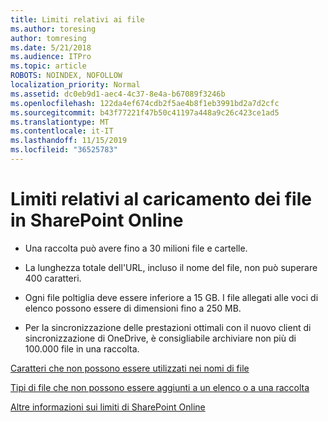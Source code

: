 ```yaml
---
title: Limiti relativi ai file
ms.author: toresing
author: tomresing
ms.date: 5/21/2018
ms.audience: ITPro
ms.topic: article
ROBOTS: NOINDEX, NOFOLLOW
localization_priority: Normal
ms.assetid: dc0eb9d1-aec4-4c37-8e4a-b67089f3246b
ms.openlocfilehash: 122da4ef674cdb2f5ae4b8f1eb3991bd2a7d2cfc
ms.sourcegitcommit: b43f77221f47b50c41197a448a9c26c423ce1ad5
ms.translationtype: MT
ms.contentlocale: it-IT
ms.lasthandoff: 11/15/2019
ms.locfileid: "36525783"
---
```

# <a name="file-upload-limits-in-sharepoint-online"></a>Limiti relativi al caricamento dei file in SharePoint Online

- Una raccolta può avere fino a 30 milioni file e cartelle.
    
- La lunghezza totale dell'URL, incluso il nome del file, non può superare 400 caratteri.
    
- Ogni file poltiglia deve essere inferiore a 15 GB. I file allegati alle voci di elenco possono essere di dimensioni fino a 250 MB.
    
- Per la sincronizzazione delle prestazioni ottimali con il nuovo client di sincronizzazione di OneDrive, è consigliabile archiviare non più di 100.000 file in una raccolta. 
    
[Caratteri che non possono essere utilizzati nei nomi di file](https://go.microsoft.com/fwlink/?linkid=866430)
  
[Tipi di file che non possono essere aggiunti a un elenco o a una raccolta](https://go.microsoft.com/fwlink/?linkid=273757)
  
[Altre informazioni sui limiti di SharePoint Online](https://go.microsoft.com/fwlink/?linkid=271273)
  

